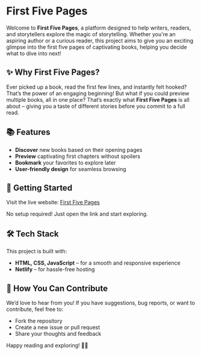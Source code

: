 # First Five Pages

Welcome to **First Five Pages**, a platform designed to help writers, readers, and storytellers explore the magic of storytelling. Whether you're an aspiring author or a curious reader, this project aims to give you an exciting glimpse into the first five pages of captivating books, helping you decide what to dive into next!

## ✨ Why First Five Pages?
Ever picked up a book, read the first few lines, and instantly felt hooked? That’s the power of an engaging beginning! But what if you could preview multiple books, all in one place? That’s exactly what **First Five Pages** is all about – giving you a taste of different stories before you commit to a full read.

## 📚 Features
- **Discover** new books based on their opening pages
- **Preview** captivating first chapters without spoilers
- **Bookmark** your favorites to explore later
- **User-friendly design** for seamless browsing

## 🚀 Getting Started
Visit the live website: [First Five Pages](https://first-five-pages.netlify.app/)

No setup required! Just open the link and start exploring.

## 🛠️ Tech Stack
This project is built with:
- **HTML, CSS, JavaScript** – for a smooth and responsive experience
- **Netlify** – for hassle-free hosting

## 🎯 How You Can Contribute
We’d love to hear from you! If you have suggestions, bug reports, or want to contribute, feel free to:
- Fork the repository
- Create a new issue or pull request
- Share your thoughts and feedback

Happy reading and exploring! 🚀📖
